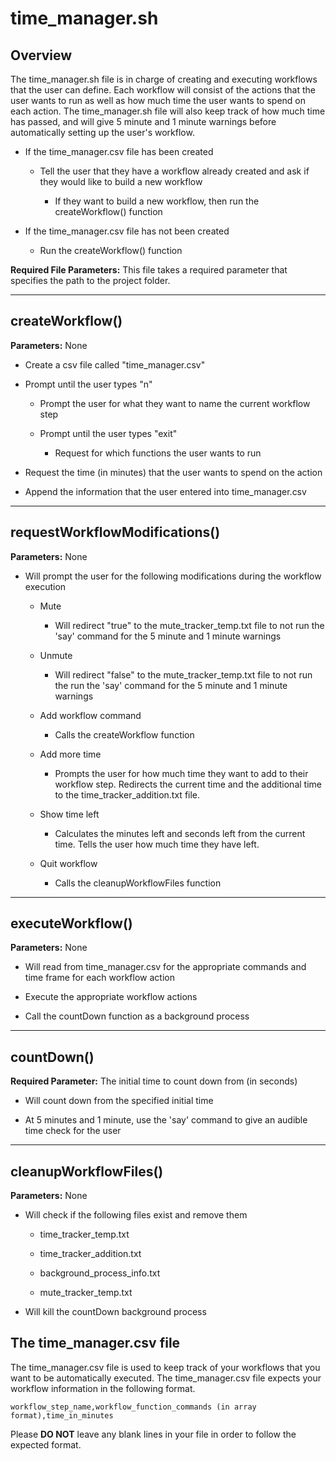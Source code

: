 # time_manager.sh

## Overview 
The time_manager.sh file is in charge of creating and executing workflows that the user can define. Each workflow will consist of the actions that the user wants to run as well as how much time the user wants to spend on each action. The time_manager.sh file will also keep track of how much time has passed, and will give 5 minute and 1 minute warnings before automatically setting up the user's workflow.

* If the time_manager.csv file has been created

    * Tell the user that they have a workflow already created and ask if they would like to build a new workflow 

        * If they want to build a new workflow, then run the createWorkflow() function 

* If the time_manager.csv file has not been created 

    * Run the createWorkflow() function 

**Required File Parameters:** This file takes a required parameter that specifies the path to the project folder.

***

## createWorkflow()  
**Parameters:** None 

* Create a csv file called "time_manager.csv" 

* Prompt until the user types "n" 

    * Prompt the user for what they want to name the current workflow step

    * Prompt until the user types "exit" 

        * Request for which functions the user wants to run 

* Request the time (in minutes) that the user wants to spend on the action 

* Append the information that the user entered into time_manager.csv
 
***

## requestWorkflowModifications() 
**Parameters:** None 

* Will prompt the user for the following modifications during the workflow execution 

    * Mute 

        * Will redirect "true" to the mute_tracker_temp.txt file to not run the 'say' command for the 5 minute and 1 minute warnings 

    * Unmute  

        * Will redirect "false" to the mute_tracker_temp.txt file to not run the run the 'say' command for the 5 minute and 1 minute warnings 

    * Add workflow command 

        * Calls the createWorkflow function

    * Add more time

        * Prompts the user for how much time they want to add to their workflow step. Redirects the current time and the additional time to the time_tracker_addition.txt file.

    * Show time left

        * Calculates the minutes left and seconds left from the current time. Tells the user how much time they have left.

    * Quit workflow

        * Calls the cleanupWorkflowFiles function
 

***

## executeWorkflow() 
**Parameters:** None 

* Will read from time_manager.csv for the appropriate commands and time frame for each workflow action 

* Execute the appropriate workflow actions 

* Call the countDown function as a background process

***

## countDown() 
**Required Parameter:** The initial time to count down from (in seconds) 

* Will count down from the specified initial time 

* At 5 minutes and 1 minute, use the 'say' command to give an audible time check for the user 

***

## cleanupWorkflowFiles()
**Parameters:** None

* Will check if the following files exist and remove them

    * time_tracker_temp.txt

    * time_tracker_addition.txt

    * background_process_info.txt

    * mute_tracker_temp.txt

* Will kill the countDown background process 


## The time_manager.csv file 
The time_manager.csv file is used to keep track of your workflows that you want to be automatically executed. The time_manager.csv file expects your workflow information in the following format. 

```workflow_step_name,workflow_function_commands (in array format),time_in_minutes```

Please **DO NOT** leave any blank lines in your file in order to follow the expected format. 